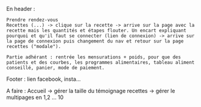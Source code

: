 En header :

    Prendre rendez-vous
    Recettes (...) -> clique sur la recette -> arrive sur la page avec la recette mais les quantités et étapes flouter. Un encart expliquant pourquoi et qu'il faut se connecter (lien de connexion) -> arrive sur la page de connexion puis changement du nav et retour sur la page recettes ("modale").

    Partie adhérant : rentrée les mensurations + poids, pour que des patients et des courbes, les programmes alimentaires, tableau aliment conseillé, panier, mode de paiement.

Footer : 
 lien facebook, insta...


 A faire : 
 Accueil -> gérer la taille du témoignage
 recettes -> gérer le multipages en 1,2 ... 10